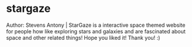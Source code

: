 # stargaze
Author: Stevens Antony | StarGaze is a interactive space themed website for people how like exploring stars and galaxies and are fascinated about space and other related things! Hope you liked it! Thank you! :)
